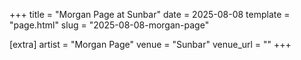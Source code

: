 +++
title = "Morgan Page at Sunbar"
date = 2025-08-08
template = "page.html"
slug = "2025-08-08-morgan-page"

[extra]
artist = "Morgan Page"
venue = "Sunbar"
venue_url = ""
+++
